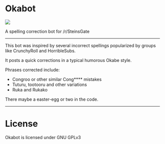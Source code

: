 # Okabot
![](https://raw.githubusercontent.com/Zorpos/Okabot/master/okabot.png)

A spelling correction bot for /r/SteinsGate
<hr>

This bot was inspired by several incorrect spellings popularized by groups like CrunchyRoll and HorribleSubs. 

It posts a quick corrections in a typical humorous Okabe style.

Phrases corrected include:

- Congroo or other similar Cong**** mistakes
- Tuturu, tootooru and other variations
- Ruka and Rukako

There maybe a easter-egg or two in the code.

<hr>

License
======
Okabot is licensed under GNU GPLv3
